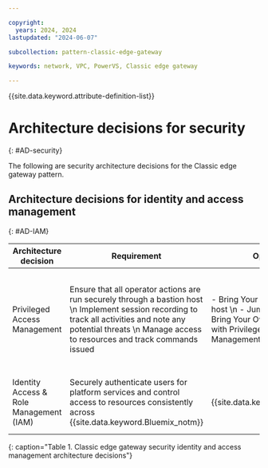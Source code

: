 ```yaml
---

copyright:
  years: 2024, 2024
lastupdated: "2024-06-07"

subcollection: pattern-classic-edge-gateway

keywords: network, VPC, PowerVS, Classic edge gateway

---
```


{{site.data.keyword.attribute-definition-list}}

# Architecture decisions for security
{: #AD-security}

The following are security architecture decisions for the Classic edge gateway pattern.

## Architecture decisions for identity and access management
{: #AD-IAM}

| Architecture decision               | Requirement                                                                                                                                                                                                            | Options                                                                                             | Decision                    | Rationale                                                                                                                                                                                                                                                                                      |
|-----------------------------------------|----------------------------------------------------------------------------------------------------------------------------------------------------------------------------------------------------------------------------|---------------------------------------------------------------------------------------------------------|---------------------------------|----------------------------------------------------------------------------------------------------------------------------------------------------------------------------------------------------------------------------------------------------------------------------------------------------|
| Privileged Access Management            | Ensure that all operator actions are run securely through a bastion host  \n Implement session recording to track all activities and note any potential threats  \n Manage access to resources and track commands issued | - Bring Your Own bastion host  \n - Jump server  \n - Bring Your Own bastion host with Privileged Access Management (PAM) software | Bring Your Own bastion host or jump server | The bastion host or jump server is a Virtual Server instance that is provisioned through SSH over a private network to securely access resources within the {{site.data.keyword.Bluemix_notm}} private network.  \n \n Using PAM software is recommended when session recording, tracking, and managing all access is required. |
| Identity Access & Role Management (IAM) | Securely authenticate users for platform services and control access to resources consistently across {{site.data.keyword.Bluemix_notm}}                                                                                                            | {{site.data.keyword.iamshort}}                                                                                           | {{site.data.keyword.iamshort}}                   | Use IAM access policies to assign users, service IDs, and trusted profiles access to resources within the {{site.data.keyword.Bluemix_notm}} account.                                                                                                                                                                       |
{: caption="Table 1. Classic edge gateway security identity and access management architecture decisions"}
